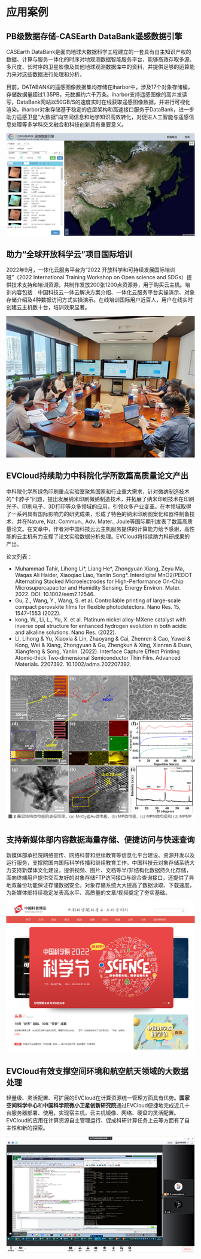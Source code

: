 # 应用案例  

## PB级数据存储-CASEarth DataBank遥感数据引擎  

CASEarth DataBank是面向地球大数据科学工程建立的一套具有自主知识产权的数据、计算与服务一体化的时序对地观测数据智能服务平台，能够高效存取多源、多尺度、长时序的卫星影像及其他地球观测数据库中的资料，并提供足够的运算能力来对这些数据进行处理和分析。  

目前，DATABANK的遥感图像数据集均存储在iharbor中，涉及17个对象存储桶，存储数据量超过1.35PB，元数据约六千万条。iharbor支持遥感图像的高并发读写，DataBank网站以50GB/S的速度实时在线获取遥感图像数据，并进行可视化渲染。iharbor对象存储基于稳定的底层架构和高速接口服务于DataBank，进一步助力遥感卫星“大数据”向空间信息和地学知识高效转化，对促进人工智能与遥感信息处理等多学科交叉融合和科技创新具有重要意义。  

![DataBank遥感数据引擎前端](./img/01_databank.png)  

## 助力“全球开放科学云”项目国际培训  

2022年9月，一体化云服务平台为“2022 开放科学和可持续发展国际培训班”（2022 International Training Workshop on Open science and SDGs）提供技术支持和培训资源，共制作发放200张1200点资源券，用于购买云主机。培训内容包括：中国科技云一体云解决方案介绍、一体化云服务平台实操演示、对象存储介绍及4种数据访问方式实操演示。在线培训国际用户近百人，用户在线实时创建云主机数十台，培训效果显著。  

![“全球开放科学云”国际培训远程会议现场](./img/02_training.jpg)  

## EVCloud持续助力中科院化学所数篇高质量论文产出  

中科院化学所绿色印刷重点实验室聚焦国家和行业重大需求，针对微纳制造技术的“卡脖子”问题，提出发展纳米印刷微纳制造技术，并拓展了纳米印刷技术在印刷光子、印刷电子、3D打印等众多领域的应用，引领众多产业变革。在本领域取得了一系列具有国际影响力的研究成果，形成了特色的纳米印刷图案化和器件制备技术，并在Nature, Nat. Commun., Adv. Mater., Joule等国际期刊发表了数篇高质量论文。在文章中，作者对中国科技云云主机服务提供的计算能力给予感谢，高性能的云主机有力支撑了论文实验数据分析处理。EVCloud将持续助力科研成果的产出。  

论文列表：  
- Muhammad Tahir, Lihong Li*, Liang He*, Zhongyuan Xiang, Zeyu Ma, Waqas Ali Haider, Xiaoqiao Liao, Yanlin Song*. Interdigital MnO2/PEDOT Alternating Stacked Microelectrodes for High-Performance On-Chip Microsupercapacitor and Humidity Sensing. Energy Environ. Mater. 2022.  DOI: 10.1002/eem2.12546.  
- Gu, Z., Wang, Y., Wang, S. et al. Controllable printing of large-scale compact perovskite films for flexible photodetectors. Nano Res. 15, 1547–1553 (2022).  
- kong, W., Li, L., Yu, X. et al. Platinum nickel alloy-MXene catalyst with inverse opal structure for enhanced hydrogen evolution in both acidic and alkaline solutions. Nano Res. (2022).  
- Li, Lihong & Yu, Xiaoxia & Lin, Zhaoyang & Cai, Zhenren & Cao, Yawei & Kong, Wei & Xiang, Zhongyuan & Gu, Zhengkun & Xing, Xianran & Duan, Xiangfeng & Song, Yanlin. (2022). Interface Capture Effect Printing Atomic‐thick Two‐dimensional Semiconductor Thin Film. Advanced Materials. 2207392. 10.1002/adma.202207392.  

![论文实验截图](./img/04_experiment.png)  

## 支持新媒体部内容数据海量存储、便捷访问与快速查询  

新媒体部承担院网络宣传、网络科普和继续教育等信息化平台建设、资源开发以及运行服务，支撑院国内国际科学传播和继续教育工作。中国科技云对象存储系统大力支持新媒体文化建设，提供视频、图片、文档等半/非结构化数据持久化存储，面向终端用户提供交互友好的对象存储FTP访问接口与综合查询接口，还提供了异地双备份功能保证存储数据安全。对象存储系统大大提高了数据读取、下载速度，为新媒体部持续稳定发表高水平、高质量的文章/视频奠定了夯实基础。  

![科普网站](./img/05_kepu.png)  

## EVCloud有效支撑空间环境和航空航天领域的大数据处理  

轻量级、灵活配置、可扩展的EVCloud在计算资源统一管理方面具有优势。**国家空间科学中心**和**中国科学院微小卫星创新研究院**通过EVCloud便捷地完成近几十台服务器部署、使用，实现宿主机，云主机镜像、网络、硬盘的灵活配置。EVCloud的应用在计算资源自主管理运行、促成科研计算任务上云等方面有了自主性和新的探索。  

![远程支持部署EVCloud](./img/03_remote.png)  

